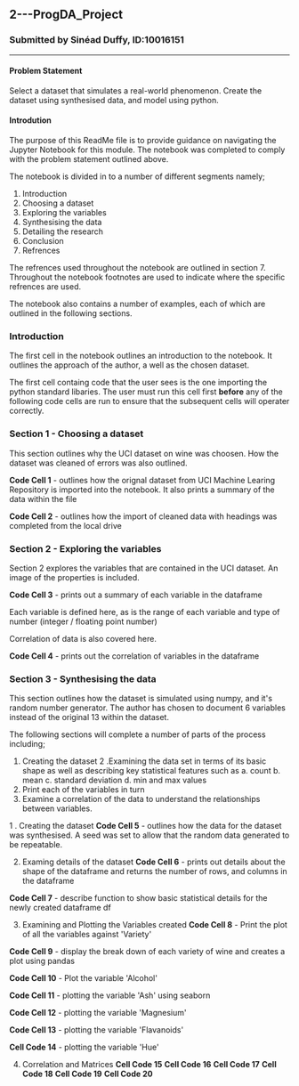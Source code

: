 ## 2---ProgDA_Project

### Submitted by Sinéad Duffy, ID:10016151

***

#### Problem Statement
Select a dataset that simulates a real-world phenomenon. Create the dataset using synthesised data, and model using python.

#### Introdution
The purpose of this ReadMe file is to provide guidance on navigating the Jupyter Notebook for this module.  The notebook was completed to comply with the problem statement outlined above.  

The notebook is divided in to a number of different segments namely;

1. Introduction
2. Choosing a dataset
3. Exploring the variables
4. Synthesising the data
5. Detailing the research
6. Conclusion
7. Refrences

The refrences used throughout the notebook are outlined in section 7.  Throughout the notebook footnotes are used to indicate where the specific refrences are used.

The notebook also contains a number of examples, each of which are outlined in the following sections.

### Introduction
The first cell in the notebook outlines an introduction to the notebook.  It outlines the approach of the author, a well as the chosen dataset.

The first cell containg code that the user sees is the one importing the python standard libaries.  The user must run this cell first **before** any of the following code cells are run to ensure that the subsequent cells will operater correctly.

### Section 1 - Choosing a dataset
This section outlines why the UCI dataset on wine was choosen.  How the dataset was cleaned of errors was also outlined.

**Code Cell 1** - outlines how the orignal dataset from UCI Machine Learing Repository is imported into the notebook.  It also prints a summary of the data within the file

**Code Cell 2** - outlines how the import of cleaned data with headings was completed from the local drive


### Section 2 - Exploring the variables
Section 2 explores the variables that are contained in the UCI dataset.  An image of the properties is included.

**Code Cell 3** - prints out a summary of each variable in the dataframe

Each variable is defined here, as is the range of each variable and type of number (integer / floating point number)

Correlation of data is also covered here.  

**Code Cell 4** - prints out the correlation of variables in the dataframe


### Section 3 - Synthesising the data
This section outlines how the dataset is simulated using numpy, and it's random number generator. The author has chosen to document 6 variables instead of the original 13 within the dataset.

The following sections will complete a number of parts of the process including;

1. Creating the dataset
2 .Examining the data set in terms of its basic shape as well as describing key statistical features such as
     a. count
     b. mean
     c. standard deviation
     d. min and max values
3. Print each of the variables in turn 
4. Examine a correlation of the data to understand the relationships between variables.

1 . Creating the dataset
**Code Cell 5** - outlines how the data for the dataset was synthesised.  A seed was set to allow that the random data generated to be repeatable.

2. Examing details of the dataset
**Code Cell 6** - prints out details about the shape of the dataframe and returns the number of rows, and columns in the dataframe

**Code Cell 7** - describe function to show basic statistical details for the newly created dataframe df

3. Examining and Plotting the Variables created
**Code Cell 8** - Print the plot of all the variables against 'Variety'

**Code Cell 9** - display the break down of each variety of wine and creates a plot using pandas 

**Code Cell 10** - Plot the variable 'Alcohol'

**Code Cell 11** - plotting the variable 'Ash' using seaborn

**Code Cell 12** - plotting the variable 'Magnesium'

**Code Cell 13** - plotting the variable 'Flavanoids'

**Cell Code 14** - plotting the variable 'Hue'

4. Correlation and Matrices
**Cell Code 15**
**Cell Code 16**
**Cell Code 17**
**Cell Code 18**
**Cell Code 19**
**Cell Code 20**















